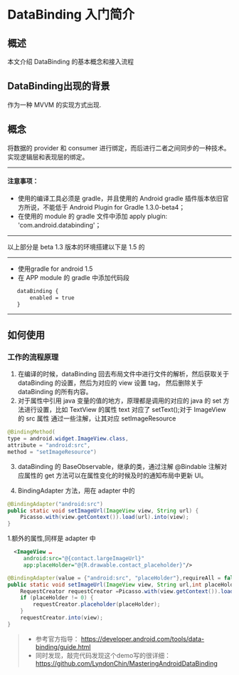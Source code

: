 # DataBinding 入门简介


## 概述
本文介绍 DataBinding 的基本概念和接入流程

<!-- more -->

## DataBinding出现的背景
作为一种 MVVM 的实现方式出现.

## 概念

将数据的 provider 和 consumer 进行绑定，而后进行二者之间同步的一种技术。实现逻辑层和表现层的绑定。

------

#### 注意事项：

* 使用的编译工具必须是 gradle，并且使用的 Android gradle 插件版本依旧官方所说，不能低于 Android Plugin for Gradle 1.3.0-beta4；
* 在使用的 module 的 gradle 文件中添加 apply plugin: 'com.android.databinding'；

------
以上部分是 beta 1.3 版本的环境搭建以下是 1.5 的

----

* 使用gradle for android 1.5
* 在 APP module 的 gradle 中添加代码段 
 
 ```xml
    dataBinding {
        enabled = true
    }
```

-----


## 如何使用

### 工作的流程原理

1. 在编译的时候，dataBinding 回去布局文件中进行文件的解析，然后获取关于 dataBinding 的设置，然后为对应的 view 设置 tag，
然后删除关于 dataBinding 的所有内容。
2. 对于属性中引用 java 变量的值的地方，原理都是调用的对应的 java 的 set 方法进行设置，比如 TextView 的属性 text 对应了 setText();对于 ImageView 的 src 属性
通过一些注解，让其对应 setImageResource
 ```java
@BindingMethod(
type = android.widget.ImageView.class,
attribute = "android:src",
method = "setImageResource")
```

3. dataBinding 的 BaseObservable，继承的类，通过注解 @Bindable 注解对应属性的 get 方法可以在属性变化的时候及时的通知布局中更新 UI。

4. BindingAdapter 方法，用在 adapter 中的

```java
@BindingAdapter("android:src")
public static void setImageUrl(ImageView view, String url) {
    Picasso.with(view.getContext()).load(url).into(view);
}
```

1.额外的属性,同样是 adapter 中
 ```xml
   <ImageView …
      android:src="@{contact.largeImageUrl}"
      app:placeHolder="@{R.drawable.contact_placeholder}"/>
 ```

```java
@BindingAdapter(value = {"android:src", "placeHolder"},requireAll = false)
public static void setImageUrl(ImageView view, String url,int placeHolder) {
    RequestCreator requestCreator =Picasso.with(view.getContext()).load(url);
    if (placeHolder != 0) {
        requestCreator.placeholder(placeHolder);
    }
    requestCreator.into(view);
}
```


> * 参考官方指导：
    https://developer.android.com/tools/data-binding/guide.html
> * 同时发现，敲完代码发现这个demo写的很详细：
    https://github.com/LyndonChin/MasteringAndroidDataBinding


